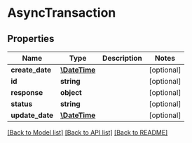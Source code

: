 # AsyncTransaction

## Properties
Name | Type | Description | Notes
------------ | ------------- | ------------- | -------------
**create_date** | [**\DateTime**](\DateTime.md) |  | [optional] 
**id** | **string** |  | [optional] 
**response** | **object** |  | [optional] 
**status** | **string** |  | [optional] 
**update_date** | [**\DateTime**](\DateTime.md) |  | [optional] 

[[Back to Model list]](../README.md#documentation-for-models) [[Back to API list]](../README.md#documentation-for-api-endpoints) [[Back to README]](../README.md)


